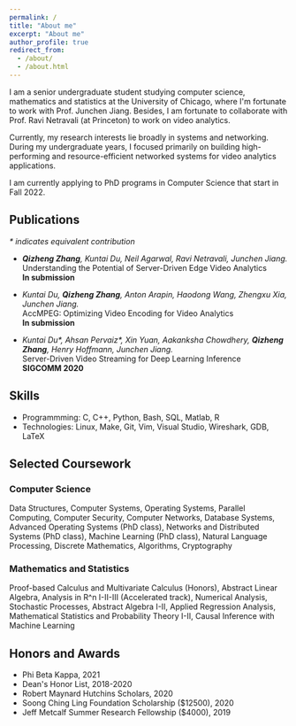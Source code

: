 ```yaml
---
permalink: /
title: "About me"
excerpt: "About me"
author_profile: true
redirect_from: 
  - /about/
  - /about.html
---
```


I am a senior undergraduate student studying computer science, mathematics and statistics at the University of Chicago, where I'm fortunate to work with Prof. Junchen Jiang. Besides, I am fortunate to collaborate with Prof. Ravi Netravali (at Princeton) to work on video analytics.

Currently, my research interests lie broadly in systems and networking. During my undergraduate years, I focused primarily on building high-performing and resource-efficient networked systems for video analytics applications. 

I am currently applying to PhD programs in Computer Science that start in Fall 2022.

<!---
## Recent News
**[May 2020]** Our DDS paper has been accepted and is to appear in **SIGCOMM 2020**.<br />
<br />
**[Jun 2019]** This summer I'll be a student researcher at Argonne National Laboratory, working with Dr. Mark Hereld at the Mathematics and Computer Science (MCS) Division. I will be contributing to the project LightningBug: Mass Digitization of Pinned Insect Specimens.
-->

## Publications
_* indicates equivalent contribution_
- _**Qizheng Zhang**, Kuntai Du, Neil Agarwal, Ravi Netravali, Junchen Jiang._<br />
  Understanding the Potential of Server-Driven Edge Video Analytics<br />
  **In submission**

- _Kuntai Du, **Qizheng Zhang**, Anton Arapin, Haodong Wang, Zhengxu Xia, Junchen Jiang._<br />
  AccMPEG: Optimizing Video Encoding for Video Analytics<br />
  **In submission**

- _Kuntai Du\*, Ahsan Pervaiz\*, Xin Yuan, Aakanksha Chowdhery, **Qizheng Zhang**, Henry Hoffmann, Junchen Jiang._<br />
  Server-Driven Video Streaming for Deep Learning Inference<br />
  **SIGCOMM 2020**

<!---
## Research
- Video Analytics (June 2020 - Present)<br />
with Kuntai Du and Anton Arapin, Supervised by Prof. Junchen Jiang
- An Iterative Streaming Pipeline for Video Analytics (Autumn 2019 - June 2020)<br />
with Kuntai Du, Prof. Junchen Jiang
- 3D Image Reconstruction (June 2019 - August 2019)<br />
Supervised by Dr. Mark Hereld (Argonne National Lab)
-->

<!---
## Selected Projects
-->

## Skills
* Programmming: C, C++, Python, Bash, SQL, Matlab, R
* Technologies: Linux, Make, Git, Vim, Visual Studio, Wireshark, GDB, LaTeX

## Selected Coursework
<!---
The University of Chicago, September 2018 - June 2022 (expected)<br />
B.S. in Mathematics, B.S. in Computer Science<br />
<br />
Selected Coursework<br />
- Mathematics: Proof-based Calculus and Multivariate Calculus (Honors), Abstract Linear Algebra, Analysis in R^n I-II-III (accelerated track), Numerical Analysis, Markov Chains and Brownian Motions, Abstract Algebra I-II, Applied Regression Analysis, Statistical and Probability Theory I-II
- Computer Science: Data Structures, Functional Programming, Introduction to Computer Systems, Operating Systems, Computer Networks, Computer Security, Parallel Computing, Graduate Operating Systems, Graduate Machine Learning, Natural Language Processing, Discrete Mathematics, Algorithms
-->

<!---
Besides research, I really enjoy my coursework in computer science. For my introductory functional programming class, I've developed a fully functional Go game with ~2500 lines of Typed Racket code. For my networks class, I've implemented an IRC (Internet Relay Chat) server, the TCP infrastrature, and a simple IP router. For my parallel programming class, I've implemented a parallelized data packet processor that allows work balancing with the use of a variety of locks like the TASLock, the Anderson Queue Lock, etc. I have also taken a number of courses in mathematics, statistics, and physics.<br />
-->

### Computer Science
Data Structures, Computer Systems, Operating Systems, Parallel Computing, Computer Security, Computer Networks, Database Systems, Advanced Operating Systems (PhD class), Networks and Distributed Systems (PhD class), Machine Learning (PhD class), Natural Language Processing, Discrete Mathematics, Algorithms, Cryptography

<!---
* CMSC 15100-15200 Introduction to Computer Science I-II
* CMSC 15400 Introduction to Computer Systems
* CMSC 23000 Operating Systems
* CMSC 23010 Parallel Computing
* CMSC 23200 Introduction to Computer Security
* CMSC 23320 Foundations of Computer Networks
* CMSC 23500 Introduction to Database Systems (IP)
* CMSC 25700 Natural Language Processing
* CMSC 27100 Discrete Mathematics
* CMSC 27200 Theory of Algorithms
* CMSC 28400 Introduction to Cryptography
* CMSC 33100 Advanced Operating Systems (PhD class)
* CMSC 33300 Networks and Distributed Systems (PhD class)
* TTIC 31020 Introduction to Machine Learning (PhD class)
-->

### Mathematics and Statistics
Proof-based Calculus and Multivariate Calculus (Honors), Abstract Linear Algebra, Analysis in R^n I-II-III (Accelerated track), Numerical Analysis, Stochastic Processes, Abstract Algebra I-II, Applied Regression Analysis, Mathematical Statistics and Probability Theory I-II, Causal Inference with Machine Learning

<!---
* MATH 16100-16200-16300 Honors Calculus I-II-III
* MATH 20250 Abstract Linear Algebra
* MATH 20310-20410-20510 Analysis in R^n I-II-III (accelerated track)
* MATH 21100 Basic Numerical Analysis
* MATH 23500 Markov Chains, Martingales, and Brownian Motion
* MATH 25400-25500 Abstract Algebra I-II
* MATH 27300 Basic Theory of Ordinary Differential Equations (IP)
* STAT 22400 Applied Regression Analysis
* STAT 24400-24500 Statistical Theory and Method I-II
* STAT 24620 Multivariate Statistical Analysis (IP)
* STAT 27420 Causal Inference with Machine Learning
* STAT 28000 Mathematical Optimization (IP)
-->

<!---
### Others
* Electricity & Magnetism (PHYS 13200)<br />
* Arts of Japan (ARTH 16800)<br />
* Modern Japanese Art and Architecture (ARTH 16910)<br />
* Philosophical Perspectives I-II (HUMA 11500-11600)<br />
* Self, Culture, and Society I-II-III (SOSC 12400-12500-12600)<br />
* Intro to the Civilizations of East Asia I (EALC 10800)
-->

## Honors and Awards
* Phi Beta Kappa, 2021
* Dean's Honor List, 2018-2020
* Robert Maynard Hutchins Scholars, 2020
* Soong Ching Ling Foundation Scholarship ($12500), 2020
* Jeff Metcalf Summer Research Fellowship ($4000), 2019

